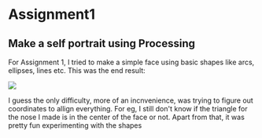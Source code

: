 # Assignment1
## Make a self portrait using Processing


For Assignment 1, I tried to make a simple face using basic shapes like arcs, ellipses, lines etc. This was the end result:

![](September15/Assignment1.jpg)

I guess the only difficulty, more of an incnvenience, was trying to figure out coordinates to allign everything. For eg, I still don't know if the triangle for the nose I made is in the center of the face or not. Apart from that, it was pretty fun experimenting with the shapes
